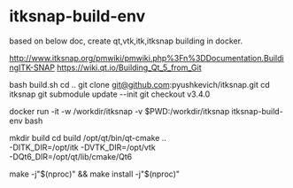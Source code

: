 # itksnap-build-env

based on below doc, create qt,vtk,itk,itksnap building in docker.

http://www.itksnap.org/pmwiki/pmwiki.php%3Fn%3DDocumentation.BuildingITK-SNAP
https://wiki.qt.io/Building_Qt_5_from_Git

bash build.sh
cd ..
git clone git@github.com:pyushkevich/itksnap.git
cd itksnap
git submodule update --init
git checkout v3.4.0

docker run -it -w /workdir/itksnap -v $PWD:/workdir/itksnap itksnap-build-env bash

mkdir build
cd build
/opt/qt/bin/qt-cmake .. \
    -DITK_DIR=/opt/itk -DVTK_DIR=/opt/vtk \
    -DQt6_DIR=/opt/qt/lib/cmake/Qt6

make -j"$(nproc)" && make install -j"$(nproc)"